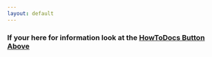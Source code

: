 ```yaml
---
layout: default
---
```

### If your here for information look at the [HowToDocs Button Above](./HowToDocs)